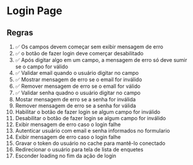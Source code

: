 # Login Page

## Regras
1. ✅ Os campos devem começar sem exibir mensagem de erro
2. ✅ o botão de fazer login deve comerçar desabilitado
3. ✅ Após digitar algo em um campo, a mensagem de erro só deve sumir se o campo for válido
4. ✅ Validar email quando o usuário digitar no campo
5. ✅ Mostrar mensagem de erro se o email for inválido
6. ✅ Remover mensagem de erro se o emall for válido
7. ✅ Validar senha quadno o usuário digitar no campo
8. Mostar mensagem de erro se a senha for inválida
9. Remover mensagem de erro se a senha for válida
10. Habilitar o botão de fazer login se algum campo for inválido
11. Desabilitar o botão de fazer login se algum campo for inválido
12. Exibir mensagem de erro caso o login falhe
13. Autenticar usuário com email e senha informados no formulario
14. Exibir mensagem de erro caso o login falhe
15. Gravar o token do usuário no cache para mantê-lo conectado
16. Redirecionar o usuário para tela de lista de enquetes
17. Esconder loading no fim da ação de login

